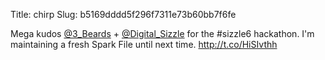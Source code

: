 Title: chirp
Slug: b5169dddd5f296f7311e73b60bb7f6fe

Mega kudos <a href="http://twitter.com/3_Beards">@3_Beards</a> + <a href="http://twitter.com/Digital_Sizzle">@Digital_Sizzle</a> for the #sizzle6 hackathon. I'm maintaining a fresh Spark File until next time. <a href="http://t.co/HiSIvthh">http://t.co/HiSIvthh</a>
